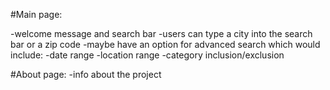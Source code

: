 #Main page:

-welcome message and search bar
-users can type a city into the search bar or a zip code
-maybe have an option for advanced search which would include:
  -date range
  -location range
  -category inclusion/exclusion


#About page:
-info about the project



